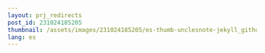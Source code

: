 ```yaml
---
layout: prj_redirects
post_id: 231024185205
thumbnail: /assets/images/231024185205/es-thumb-unclesnote-jekyll_github_pages_virtual_box_port_forwarding_method_for_windows_testing.png
lang: es
---
```

